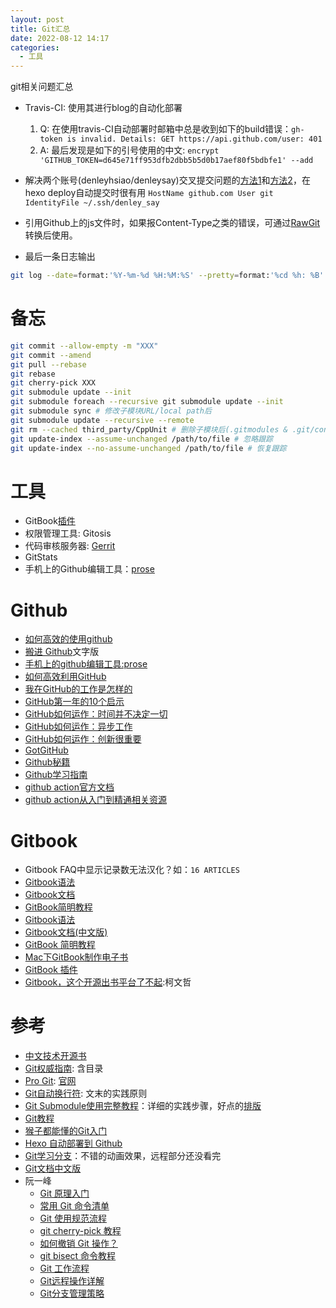 ```yaml
---
layout: post
title: Git汇总
date: 2022-08-12 14:17
categories:
  - 工具
---
```


git相关问题汇总
<!-- More -->

* Travis-CI: 使用其进行blog的自动化部署
  1. Q: 在使用travis-CI自动部署时邮箱中总是收到如下的build错误：`gh-token is invalid. Details: GET https://api.github.com/user: 401`
  2. A: 最后发现是如下的引号使用的中文: `encrypt 'GITHUB_TOKEN=d645e71ff953dfb2dbb5b5d0b17aef80f5bdbfe1' --add`

* 解决两个账号(denleyhsiao/denleysay)交叉提交问题的[方法1](https://gist.github.com/jexchan/2351996)和[方法2](https://tiffanybbrown.com/2017/06/using-multiple-ssh-keys-with-github/index.html)，在hexo deploy自动提交时很有用 `HostName github.com User git IdentityFile ~/.ssh/denley_say`
* 引用Github上的js文件时，如果报Content-Type之类的错误，可通过[RawGit](https://rawgit.com/)转换后使用。
* 最后一条日志输出
```bash
git log --date=format:'%Y-%m-%d %H:%M:%S' --pretty=format:'%cd %h: %B' -n 1 > VERSION
```

# 备忘
```bash
git commit --allow-empty -m "XXX"
git commit --amend
git pull --rebase
git rebase
git cherry-pick XXX
git submodule update --init
git submodule foreach --recursive git submodule update --init
git submodule sync # 修改子模块URL/local path后
git submodule update --recursive --remote
git rm --cached third_party/CppUnit # 删除子模块后(.gitmodules & .git/config)
git update-index --assume-unchanged /path/to/file # 忽略跟踪
git update-index --no-assume-unchanged /path/to/file # 恢复跟踪
```

# 工具
* GitBook[插件](http://gitbook.zhangjikai.com/plugins.html)
* 权限管理工具: Gitosis
* 代码审核服务器: [Gerrit](https://www.worldhello.net/2010/11/10/2059.html)
* GitStats
* 手机上的Github编辑工具：[prose](https://github.com/prose/prose)

# Github
* [如何高效的使用github](http://www.ixirong.com/2015/06/07/git-and-github-repo/)
* [搬进 Github](http://gitbeijing.com/)文字版
* [手机上的github编辑工具:prose](https://github.com/prose/prose)
* [如何高效利用GitHub](http://www.yangzhiping.com/tech/github.html)
* [我在GitHub的工作是怎样的](http://blog.jobbole.com/21270/)
* [GitHub第一年的10个启示](http://blog.jobbole.com/13403/)
* [GitHub如何运作：时间并不决定一切](http://blog.jobbole.com/6492/)
* [GitHub如何运作：异步工作](http://blog.jobbole.com/6815/)
* [GitHub如何运作：创新很重要](http://blog.jobbole.com/7547/)
* [GotGitHub](http://www.worldhello.net/gotgithub/index.html)
* [Github秘籍](https://snowdream86.gitbooks.io/github-cheat-sheet/content/zh/index.html)
* [Github学习指南](https://github.com/jasonim/github-guide)
* [github action官方文档](https://docs.github.com/cn/actions)
* [github action从入门到精通相关资源](https://zhuanlan.zhihu.com/p/387888331)

# Gitbook
* Gitbook FAQ中显示记录数无法汉化？如：`16 ARTICLES`
* [Gitbook语法](https://cowmanchiang.me/gitbook/gitbook/contents/how/code.html)
* [Gitbook文档](https://chrisniael.gitbooks.io/gitbook-documentation/content/)
* [GitBook简明教程](http://www.chengweiyang.cn/gitbook/index.html)
* [Gitbook语法](https://cowmanchiang.me/gitbook/gitbook/contents/how/code.html)
* [Gitbook文档(中文版)](https://www.gitbook.com/book/chrisniael/gitbook-documentation/details)
* [GitBook 简明教程](http://www.chengweiyang.cn/gitbook/index.html)
* [Mac下GitBook制作电子书](http://liaoer.net/2015/04/30/Mac%E4%B8%8BGitBook%E5%88%B6%E4%BD%9C%E7%94%B5%E5%AD%90%E4%B9%A6/)
* [GitBook 插件](http://gitbook.zhangjikai.com/plugins.html)
* [Gitbook，这个开源出书平台了不起](https://linux.cn/article-6792-1.html):柯文哲

# 参考
* [中文技术开源书](https://github.com/larrycai/kaiyuanbook/wiki)
* [Git权威指南](https://gotgit.readthedocs.io/en/latest/): 含目录
* [Pro Git](https://bingohuang.gitbooks.io/progit2/content/): [官网](https://git-scm.com/book/zh/v2)
* [Git自动换行符](https://www.jianshu.com/p/f13ef9e538e0): 文末的实践原则
* [Git Submodule使用完整教程](https://developer.aliyun.com/article/27002)：详细的实践步骤，好点的[排版](https://www.cnblogs.com/lsgxeva/p/8540758.html)
* [Git教程](https://www.liaoxuefeng.com/wiki/896043488029600)
* [猴子都能懂的Git入门](https://backlog.com/git-tutorial/cn/intro/intro1_1.html)
* [Hexo 自动部署到 Github](https://lotabout.me/2016/Hexo-Auto-Deploy-to-Github/)
* [Git学习分支](https://learngitbranching.js.org/?locale=zh_CN)：不错的动画效果，远程部分还没看完
* [Git文档中文版](https://git-scm.com/book/zh/v2)
* 阮一峰
  * [Git 原理入门](http://www.ruanyifeng.com/blog/2018/10/git-internals.html)
  * [常用 Git 命令清单](http://www.ruanyifeng.com/blog/2015/12/git-cheat-sheet.html)
  * [Git 使用规范流程](http://www.ruanyifeng.com/blog/2015/08/git-use-process.html)
  * [git cherry-pick 教程](http://www.ruanyifeng.com/blog/2020/04/git-cherry-pick.html)
  * [如何撤销 Git 操作？](http://www.ruanyifeng.com/blog/2019/12/git-undo.html)
  * [git bisect 命令教程](http://www.ruanyifeng.com/blog/2018/12/git-bisect.html)
  * [Git 工作流程](http://www.ruanyifeng.com/blog/2015/12/git-workflow.html)
  * [Git远程操作详解](http://www.ruanyifeng.com/blog/2014/06/git_remote.html)
  * [Git分支管理策略](http://www.ruanyifeng.com/blog/2012/07/git.html)
